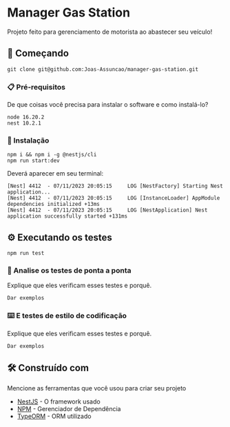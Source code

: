 # Manager Gas Station

Projeto feito para gerenciamento de motorista ao abastecer seu veículo!

## 🚀 Começando

`git clone git@github.com:Joas-Assuncao/manager-gas-station.git`

### 📋 Pré-requisitos

De que coisas você precisa para instalar o software e como instalá-lo?

```
node 16.20.2
nest 10.2.1
```

### 🔧 Instalação

```
npm i && npm i -g @nestjs/cli
npm run start:dev
```

Deverá aparecer em seu terminal:

```
[Nest] 4412  - 07/11/2023 20:05:15     LOG [NestFactory] Starting Nest application...
[Nest] 4412  - 07/11/2023 20:05:15     LOG [InstanceLoader] AppModule dependencies initialized +13ms
[Nest] 4412  - 07/11/2023 20:05:15     LOG [NestApplication] Nest application successfully started +131ms
```

## ⚙️ Executando os testes

`npm run test`

### 🔩 Analise os testes de ponta a ponta

Explique que eles verificam esses testes e porquê.

```
Dar exemplos
```

### ⌨️ E testes de estilo de codificação

Explique que eles verificam esses testes e porquê.

```
Dar exemplos
```

## 🛠️ Construído com

Mencione as ferramentas que você usou para criar seu projeto

- [NestJS](https://docs.nestjs.com/) - O framework usado
- [NPM](https://www.npmjs.com/) - Gerenciador de Dependência
- [TypeORM](https://typeorm.io/) - ORM utilizado
